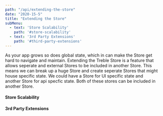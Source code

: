 ```yaml
---
path: "/api/extending-the-store"
date: "2020-15-5"
title: "Extending the Store"
subMenu: 
  - text: 'Store Scalability'
    path: '#store-scalability'
  - text: '3rd Party Extensions'
    path: '#third-party-extensions'
---
```

As your app grows so does global state, which in can make the Store get hard to navigate and maintain.  Extending the Treble Store is a feature that allows seperate and external Stores to be included in another Store. This means we can break up a huge Store and create seperate Stores that might house specific state. We could have a Store for UI specific state and another Store for api specfic state. Both of these stores can be included in another Store.

#### Store Scalability

#### 3rd Party Extensions








